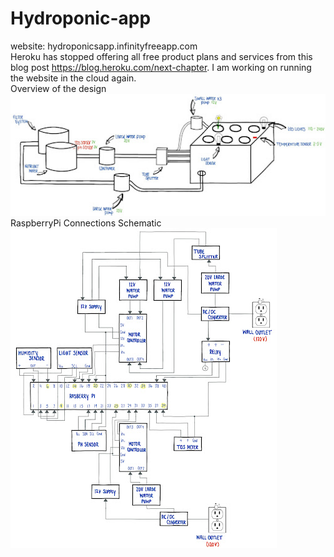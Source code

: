 # Hydroponic-app  
website: hydroponicsapp.infinityfreeapp.com  
Heroku has stopped offering all free product plans and services from this blog post https://blog.heroku.com/next-chapter. I am working on running the website in the cloud again.  
Overview of the design  
![alt text](https://github.com/Spark864/Hydroponic-app/blob/main/OverviewOfDesign.jpg?raw=true)  
RaspberryPi Connections Schematic  
![alt text](https://github.com/Spark864/Hydroponic-app/blob/main/RaspberryPIConnectionSchematic.jpg?raw=true)  
